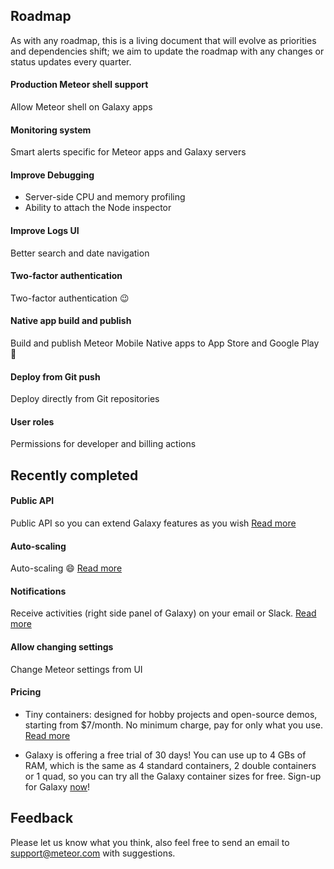## Roadmap
As with any roadmap, this is a living document that will evolve as priorities and dependencies shift; we aim to update the roadmap with any changes or status updates every quarter. 
 
#### Production Meteor shell support
Allow Meteor shell on Galaxy apps

#### Monitoring system
Smart alerts specific for Meteor apps and Galaxy servers

#### Improve Debugging
- Server-side CPU and memory profiling
- Ability to attach the Node inspector

#### Improve Logs UI
Better search and date navigation

#### Two-factor authentication
Two-factor authentication :wink:
 
#### Native app build and publish
Build and publish Meteor Mobile Native apps to App Store and Google Play :rocket: 

#### Deploy from Git push
Deploy directly from Git repositories

#### User roles
Permissions for developer and billing actions

## Recently completed
#### Public API
Public API so you can extend Galaxy features as you wish [Read more](https://galaxy-guide.meteor.com/api.html)

#### Auto-scaling
Auto-scaling :smile: [Read more](https://galaxy-guide.meteor.com/triggers.html)

#### Notifications
Receive activities (right side panel of Galaxy) on your email or Slack. [Read more](https://galaxy-guide.meteor.com/notifications.html)

#### Allow changing settings
Change Meteor settings from UI

#### Pricing
- Tiny containers: designed for hobby projects and open-source demos, starting from $7/month. No minimum charge, pay for only what you use. [Read more](https://www.meteor.com/hosting#pricing)

- Galaxy is offering a free trial of 30 days! You can use up to 4 GBs of RAM, which is the same as 4 standard containers, 2 double containers or 1 quad, so you can try all the Galaxy container sizes for free. Sign-up for Galaxy [now](https://www.meteor.com/sign-up)!

## Feedback
Please let us know what you think, also feel free to send an email to support@meteor.com with suggestions.

